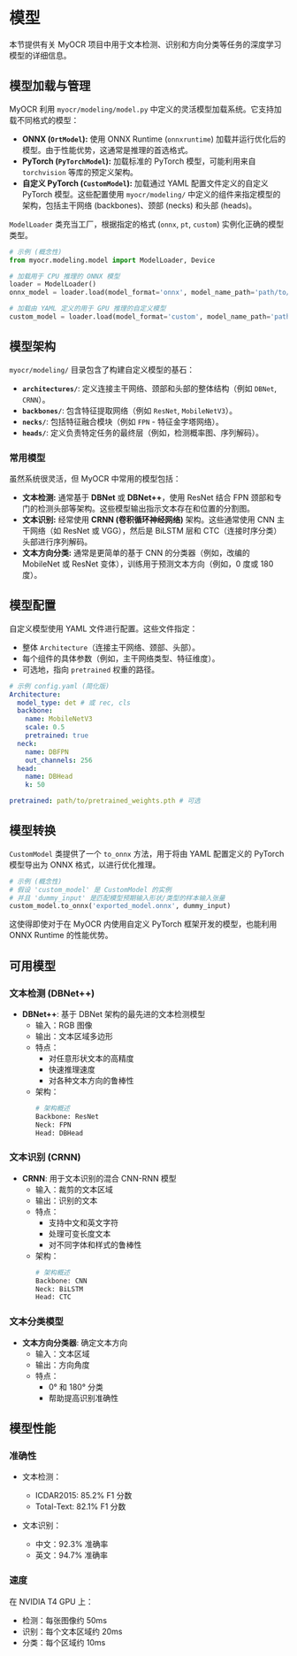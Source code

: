 # 模型

本节提供有关 MyOCR 项目中用于文本检测、识别和方向分类等任务的深度学习模型的详细信息。

## 模型加载与管理

MyOCR 利用 `myocr/modeling/model.py` 中定义的灵活模型加载系统。它支持加载不同格式的模型：

*   **ONNX (`OrtModel`):** 使用 ONNX Runtime (`onnxruntime`) 加载并运行优化后的模型。由于性能优势，这通常是推理的首选格式。
*   **PyTorch (`PyTorchModel`):** 加载标准的 PyTorch 模型，可能利用来自 `torchvision` 等库的预定义架构。
*   **自定义 PyTorch (`CustomModel`):** 加载通过 YAML 配置文件定义的自定义 PyTorch 模型。这些配置使用 `myocr/modeling/` 中定义的组件来指定模型的架构，包括主干网络 (backbones)、颈部 (necks) 和头部 (heads)。

`ModelLoader` 类充当工厂，根据指定的格式 (`onnx`, `pt`, `custom`) 实例化正确的模型类型。

```python
# 示例 (概念性)
from myocr.modeling.model import ModelLoader, Device

# 加载用于 CPU 推理的 ONNX 模型
loader = ModelLoader()
onnx_model = loader.load(model_format='onnx', model_name_path='path/to/your/model.onnx', device=Device('cpu'))

# 加载由 YAML 定义的用于 GPU 推理的自定义模型
custom_model = loader.load(model_format='custom', model_name_path='path/to/your/config.yaml', device=Device('cuda:0'))
```

## 模型架构

`myocr/modeling/` 目录包含了构建自定义模型的基石：

*   **`architectures/`**: 定义连接主干网络、颈部和头部的整体结构（例如 `DBNet`, `CRNN`）。
*   **`backbones/`**: 包含特征提取网络（例如 `ResNet`, `MobileNetV3`）。
*   **`necks/`**: 包括特征融合模块（例如 `FPN` - 特征金字塔网络）。
*   **`heads/`**: 定义负责特定任务的最终层（例如，检测概率图、序列解码）。

### 常用模型

虽然系统很灵活，但 MyOCR 中常用的模型包括：

*   **文本检测:** 通常基于 **DBNet** 或 **DBNet++**，使用 ResNet 结合 FPN 颈部和专门的检测头部等架构。这些模型输出指示文本存在和位置的分割图。
*   **文本识别:** 经常使用 **CRNN (卷积循环神经网络)** 架构。这些通常使用 CNN 主干网络（如 ResNet 或 VGG），然后是 BiLSTM 层和 CTC（连接时序分类）头部进行序列解码。
*   **文本方向分类:** 通常是更简单的基于 CNN 的分类器（例如，改编的 MobileNet 或 ResNet 变体），训练用于预测文本方向（例如，0 度或 180 度）。

## 模型配置

自定义模型使用 YAML 文件进行配置。这些文件指定：

*   整体 `Architecture`（连接主干网络、颈部、头部）。
*   每个组件的具体参数（例如，主干网络类型、特征维度）。
*   可选地，指向 `pretrained` 权重的路径。

```yaml
# 示例 config.yaml (简化版)
Architecture:
  model_type: det # 或 rec, cls
  backbone:
    name: MobileNetV3
    scale: 0.5
    pretrained: true
  neck:
    name: DBFPN
    out_channels: 256
  head:
    name: DBHead
    k: 50

pretrained: path/to/pretrained_weights.pth # 可选
```

## 模型转换

`CustomModel` 类提供了一个 `to_onnx` 方法，用于将由 YAML 配置定义的 PyTorch 模型导出为 ONNX 格式，以进行优化推理。

```python
# 示例 (概念性)
# 假设 'custom_model' 是 CustomModel 的实例
# 并且 'dummy_input' 是匹配模型预期输入形状/类型的样本输入张量
custom_model.to_onnx('exported_model.onnx', dummy_input)
```

这使得即使对于在 MyOCR 内使用自定义 PyTorch 框架开发的模型，也能利用 ONNX Runtime 的性能优势。

## 可用模型

### 文本检测 (DBNet++)

- **DBNet++**: 基于 DBNet 架构的最先进的文本检测模型
  - 输入：RGB 图像
  - 输出：文本区域多边形
  - 特点：
    - 对任意形状文本的高精度
    - 快速推理速度
    - 对各种文本方向的鲁棒性
  - 架构：
    ```python
    # 架构概述
    Backbone: ResNet
    Neck: FPN
    Head: DBHead
    ```

### 文本识别 (CRNN)

- **CRNN**: 用于文本识别的混合 CNN-RNN 模型
  - 输入：裁剪的文本区域
  - 输出：识别的文本
  - 特点：
    - 支持中文和英文字符
    - 处理可变长度文本
    - 对不同字体和样式的鲁棒性
  - 架构：
    ```python
    # 架构概述
    Backbone: CNN
    Neck: BiLSTM
    Head: CTC
    ```

### 文本分类模型

- **文本方向分类器**: 确定文本方向
  - 输入：文本区域
  - 输出：方向角度
  - 特点：
    - 0° 和 180° 分类
    - 帮助提高识别准确性

## 模型性能

### 准确性

- 文本检测：
  - ICDAR2015: 85.2% F1 分数
  - Total-Text: 82.1% F1 分数
  
- 文本识别：
  - 中文：92.3% 准确率
  - 英文：94.7% 准确率

### 速度

在 NVIDIA T4 GPU 上：
- 检测：每张图像约 50ms
- 识别：每个文本区域约 20ms
- 分类：每个区域约 10ms 